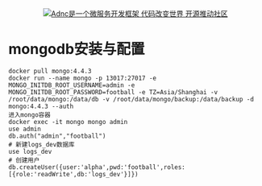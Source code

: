 <div align="center">
<a href="https://github.com/alphayu/adnc" target="_blank" title="Adnc是一个微服务开发框架 代码改变世界 开源推动社区"><img src="https://aspdotnetcore.net/wp-content/uploads/2020/12/adnc-homepage-logo-3.webp" alt="Adnc是一个微服务开发框架 代码改变世界 开源推动社区"></a>
</div>

# mongodb安装与配置

```
docker pull mongo:4.4.3
docker run --name mongo -p 13017:27017 -e MONGO_INITDB_ROOT_USERNAME=admin -e MONGO_INITDB_ROOT_PASSWORD=football -e TZ=Asia/Shanghai -v /root/data/mongo:/data/db -v /root/data/mongo/backup:/data/backup -d mongo:4.4.3 --auth
进入mongo容器
docker exec -it mongo mongo admin
use admin
db.auth("admin","football")
# 新建logs_dev数据库
use logs_dev
# 创建用户
db.createUser({user:'alpha',pwd:'football',roles:[{role:'readWrite',db:'logs_dev'}]})
```